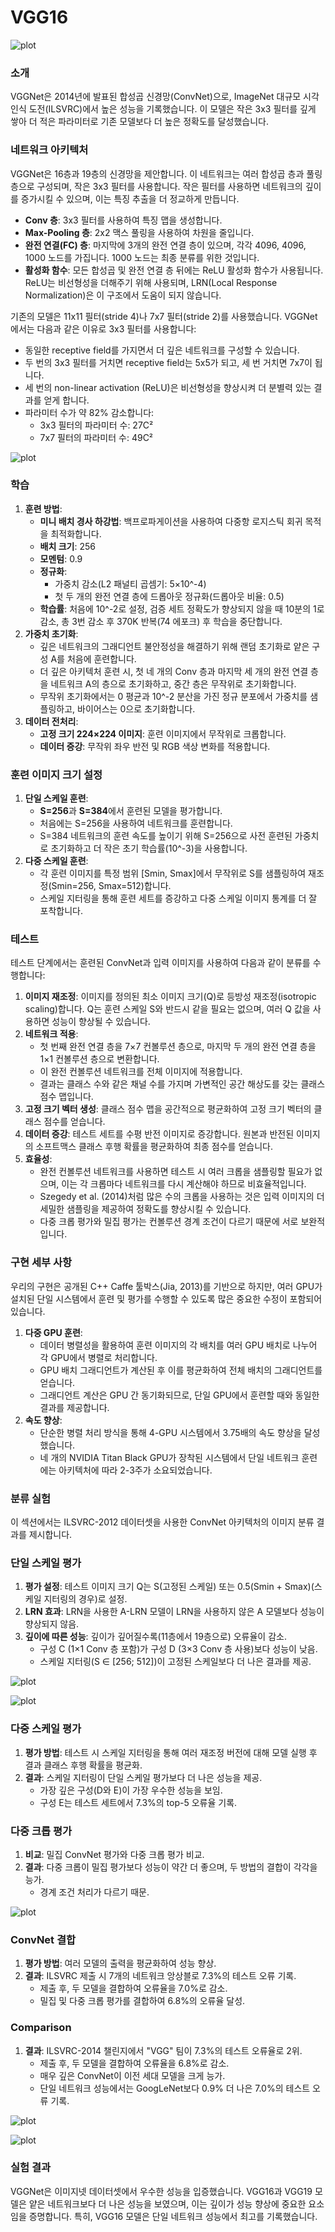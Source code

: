 # VGG16

![plot](/screenshot/VGG16_Structure.png)

### 소개

VGGNet은 2014년에 발표된 합성곱 신경망(ConvNet)으로, ImageNet 대규모 시각 인식 도전(ILSVRC)에서 높은 성능을 기록했습니다. 이 모델은 작은 3x3 필터를 깊게 쌓아 더 적은 파라미터로 기존 모델보다 더 높은 정확도를 달성했습니다.

### 네트워크 아키텍처

VGGNet은 16층과 19층의 신경망을 제안합니다. 이 네트워크는 여러 합성곱 층과 풀링 층으로 구성되며, 작은 3x3 필터를 사용합니다. 작은 필터를 사용하면 네트워크의 깊이를 증가시킬 수 있으며, 이는 특징 추출을 더 정교하게 만듭니다.

- **Conv 층**: 3x3 필터를 사용하여 특징 맵을 생성합니다.
- **Max-Pooling 층**: 2x2 맥스 풀링을 사용하여 차원을 줄입니다.
- **완전 연결(FC) 층**: 마지막에 3개의 완전 연결 층이 있으며, 각각 4096, 4096, 1000 노드를 가집니다. 1000 노드는 최종 분류를 위한 것입니다.
- **활성화 함수**: 모든 합성곱 및 완전 연결 층 뒤에는 ReLU 활성화 함수가 사용됩니다. ReLU는 비선형성을 더해주기 위해 사용되며, LRN(Local Response Normalization)은 이 구조에서 도움이 되지 않습니다.

기존의 모델은 11x11 필터(stride 4)나 7x7 필터(stride 2)를 사용했습니다. VGGNet에서는 다음과 같은 이유로 3x3 필터를 사용합니다:

- 동일한 receptive field를 가지면서 더 깊은 네트워크를 구성할 수 있습니다.
- 두 번의 3x3 필터를 거치면 receptive field는 5x5가 되고, 세 번 거치면 7x7이 됩니다.
- 세 번의 non-linear activation (ReLU)은 비선형성을 향상시켜 더 분별력 있는 결과를 얻게 합니다.
- 파라미터 수가 약 82% 감소합니다:
    - 3x3 필터의 파라미터 수: 27C²
    - 7x7 필터의 파라미터 수: 49C²
    
![plot](/screenshot/1.png)

### 학습

1. **훈련 방법**:
    - **미니 배치 경사 하강법**: 백프로파게이션을 사용하여 다중항 로지스틱 회귀 목적을 최적화합니다.
    - **배치 크기**: 256
    - **모멘텀**: 0.9
    - **정규화**:
        - 가중치 감소(L2 패널티 곱셈기: 5×10^-4)
        - 첫 두 개의 완전 연결 층에 드롭아웃 정규화(드롭아웃 비율: 0.5)
    - **학습률**: 처음에 10^-2로 설정, 검증 세트 정확도가 향상되지 않을 때 10분의 1로 감소, 총 3번 감소 후 370K 반복(74 에포크) 후 학습을 중단합니다.
2. **가중치 초기화**:
    - 깊은 네트워크의 그래디언트 불안정성을 해결하기 위해 랜덤 초기화로 얕은 구성 A를 처음에 훈련합니다.
    - 더 깊은 아키텍처 훈련 시, 첫 네 개의 Conv 층과 마지막 세 개의 완전 연결 층을 네트워크 A의 층으로 초기화하고, 중간 층은 무작위로 초기화합니다.
    - 무작위 초기화에서는 0 평균과 10^-2 분산을 가진 정규 분포에서 가중치를 샘플링하고, 바이어스는 0으로 초기화합니다.
3. **데이터 전처리**:
    - **고정 크기 224×224 이미지**: 훈련 이미지에서 무작위로 크롭합니다.
    - **데이터 증강**: 무작위 좌우 반전 및 RGB 색상 변화를 적용합니다.

### 훈련 이미지 크기 설정

1. **단일 스케일 훈련**:
    - **S=256**과 **S=384**에서 훈련된 모델을 평가합니다.
    - 처음에는 S=256을 사용하여 네트워크를 훈련합니다.
    - S=384 네트워크의 훈련 속도를 높이기 위해 S=256으로 사전 훈련된 가중치로 초기화하고 더 작은 초기 학습률(10^-3)을 사용합니다.
2. **다중 스케일 훈련**:
    - 각 훈련 이미지를 특정 범위 [Smin, Smax]에서 무작위로 S를 샘플링하여 재조정(Smin=256, Smax=512)합니다.
    - 스케일 지터링을 통해 훈련 세트를 증강하고 다중 스케일 이미지 통계를 더 잘 포착합니다.

### 테스트

테스트 단계에서는 훈련된 ConvNet과 입력 이미지를 사용하여 다음과 같이 분류를 수행합니다:

1. **이미지 재조정**: 이미지를 정의된 최소 이미지 크기(Q)로 등방성 재조정(isotropic scaling)합니다. Q는 훈련 스케일 S와 반드시 같을 필요는 없으며, 여러 Q 값을 사용하면 성능이 향상될 수 있습니다.
2. **네트워크 적용**:
    - 첫 번째 완전 연결 층을 7×7 컨볼루션 층으로, 마지막 두 개의 완전 연결 층을 1×1 컨볼루션 층으로 변환합니다.
    - 이 완전 컨볼루션 네트워크를 전체 이미지에 적용합니다.
    - 결과는 클래스 수와 같은 채널 수를 가지며 가변적인 공간 해상도를 갖는 클래스 점수 맵입니다.
3. **고정 크기 벡터 생성**: 클래스 점수 맵을 공간적으로 평균화하여 고정 크기 벡터의 클래스 점수를 얻습니다.
4. **데이터 증강**: 테스트 세트를 수평 반전 이미지로 증강합니다. 원본과 반전된 이미지의 소프트맥스 클래스 후행 확률을 평균화하여 최종 점수를 얻습니다.
5. **효율성**:
    - 완전 컨볼루션 네트워크를 사용하면 테스트 시 여러 크롭을 샘플링할 필요가 없으며, 이는 각 크롭마다 네트워크를 다시 계산해야 하므로 비효율적입니다.
    - Szegedy et al. (2014)처럼 많은 수의 크롭을 사용하는 것은 입력 이미지의 더 세밀한 샘플링을 제공하여 정확도를 향상시킬 수 있습니다.
    - 다중 크롭 평가와 밀집 평가는 컨볼루션 경계 조건이 다르기 때문에 서로 보완적입니다.

### 구현 세부 사항

우리의 구현은 공개된 C++ Caffe 툴박스(Jia, 2013)를 기반으로 하지만, 여러 GPU가 설치된 단일 시스템에서 훈련 및 평가를 수행할 수 있도록 많은 중요한 수정이 포함되어 있습니다.

1. **다중 GPU 훈련**:
    - 데이터 병렬성을 활용하여 훈련 이미지의 각 배치를 여러 GPU 배치로 나누어 각 GPU에서 병렬로 처리합니다.
    - GPU 배치 그래디언트가 계산된 후 이를 평균화하여 전체 배치의 그래디언트를 얻습니다.
    - 그래디언트 계산은 GPU 간 동기화되므로, 단일 GPU에서 훈련할 때와 동일한 결과를 제공합니다.
2. **속도 향상**:
    - 단순한 병렬 처리 방식을 통해 4-GPU 시스템에서 3.75배의 속도 향상을 달성했습니다.
    - 네 개의 NVIDIA Titan Black GPU가 장착된 시스템에서 단일 네트워크 훈련에는 아키텍처에 따라 2-3주가 소요되었습니다.

### 분류 실험

이 섹션에서는 ILSVRC-2012 데이터셋을 사용한 ConvNet 아키텍처의 이미지 분류 결과를 제시합니다.

### 단일 스케일 평가

1. **평가 설정**: 테스트 이미지 크기 Q는 S(고정된 스케일) 또는 0.5(Smin + Smax)(스케일 지터링의 경우)로 설정.
2. **LRN 효과**: LRN을 사용한 A-LRN 모델이 LRN을 사용하지 않은 A 모델보다 성능이 향상되지 않음.
3. **깊이에 따른 성능**: 깊이가 깊어질수록(11층에서 19층으로) 오류율이 감소.
    - 구성 C (1×1 Conv 층 포함)가 구성 D (3×3 Conv 층 사용)보다 성능이 낮음.
    - 스케일 지터링(S ∈ [256; 512])이 고정된 스케일보다 더 나은 결과를 제공.

![plot](/screenshot/2.png)

![plot](/screenshot/3.png)

### 다중 스케일 평가

1. **평가 방법**: 테스트 시 스케일 지터링을 통해 여러 재조정 버전에 대해 모델 실행 후 결과 클래스 후행 확률을 평균화.
2. **결과**: 스케일 지터링이 단일 스케일 평가보다 더 나은 성능을 제공.
    - 가장 깊은 구성(D와 E)이 가장 우수한 성능을 보임.
    - 구성 E는 테스트 세트에서 7.3%의 top-5 오류율 기록.

### 다중 크롭 평가

1. **비교**: 밀집 ConvNet 평가와 다중 크롭 평가 비교.
2. **결과**: 다중 크롭이 밀집 평가보다 성능이 약간 더 좋으며, 두 방법의 결합이 각각을 능가.
    - 경계 조건 처리가 다르기 때문.

![plot](/screenshot/4.png)

### ConvNet 결합

1. **평가 방법**: 여러 모델의 출력을 평균화하여 성능 향상.
2. **결과**: ILSVRC 제출 시 7개의 네트워크 앙상블로 7.3%의 테스트 오류 기록.
    - 제출 후, 두 모델을 결합하여 오류율을 7.0%로 감소.
    - 밀집 및 다중 크롭 평가를 결합하여 6.8%의 오류율 달성.

### Comparison

1. **결과**: ILSVRC-2014 챌린지에서 "VGG" 팀이 7.3%의 테스트 오류율로 2위.
    - 제출 후, 두 모델을 결합하여 오류율을 6.8%로 감소.
    - 매우 깊은 ConvNet이 이전 세대 모델을 크게 능가.
    - 단일 네트워크 성능에서는 GoogLeNet보다 0.9% 더 나은 7.0%의 테스트 오류 기록.

![plot](/screenshot/5.png)

![plot](/screenshot/6.png)

### **실험 결과**

VGGNet은 이미지넷 데이터셋에서 우수한 성능을 입증했습니다. VGG16과 VGG19 모델은 얕은 네트워크보다 더 나은 성능을 보였으며, 이는 깊이가 성능 향상에 중요한 요소임을 증명합니다. 특히, VGG16 모델은 단일 네트워크 성능에서 최고를 기록했습니다.

